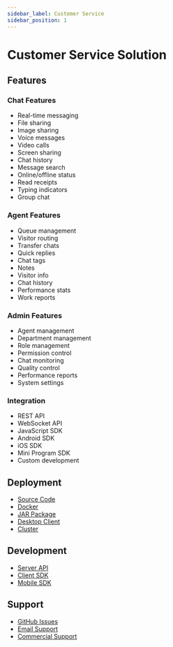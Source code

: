 ```yaml
---
sidebar_label: Customer Service
sidebar_position: 1
---
```


# Customer Service Solution

## Features

### Chat Features

- Real-time messaging
- File sharing
- Image sharing
- Voice messages
- Video calls
- Screen sharing
- Chat history
- Message search
- Online/offline status
- Read receipts
- Typing indicators
- Group chat

### Agent Features

- Queue management
- Visitor routing
- Transfer chats
- Quick replies
- Chat tags
- Notes
- Visitor info
- Chat history
- Performance stats
- Work reports

### Admin Features

- Agent management
- Department management
- Role management
- Permission control
- Chat monitoring
- Quality control
- Performance reports
- System settings

### Integration

- REST API
- WebSocket API
- JavaScript SDK
- Android SDK
- iOS SDK
- Mini Program SDK
- Custom development

## Deployment

- [Source Code](/docs/deploy/source)
- [Docker](/docs/deploy/docker)
- [JAR Package](/docs/deploy/jar)
- [Desktop Client](/docs/deploy/desktop)
- [Cluster](/docs/deploy/cluster)

## Development

- [Server API](/docs/develop/server/service/agent)
- [Client SDK](/docs/develop/visitor/platform/web)
- [Mobile SDK](/docs/develop/visitor/platform/android)

## Support

- [GitHub Issues](https://github.com/bytedesk/bytedesk/issues)
- [Email Support](mailto:support@bytedesk.com)
- [Commercial Support](https://www.bytedesk.com/support)
